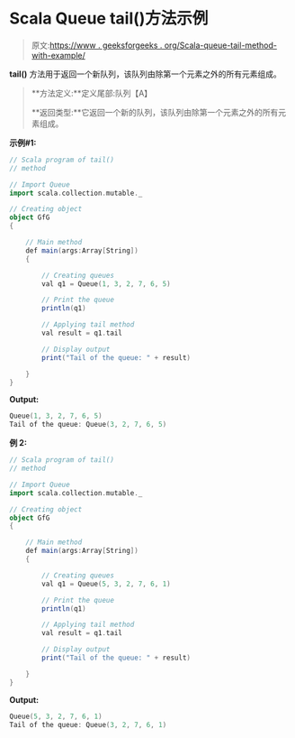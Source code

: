 # Scala Queue tail()方法示例

> 原文:[https://www . geeksforgeeks . org/Scala-queue-tail-method-with-example/](https://www.geeksforgeeks.org/scala-queue-tail-method-with-example/)

**tail()** 方法用于返回一个新队列，该队列由除第一个元素之外的所有元素组成。

> **方法定义:**定义尾部:队列【A】
> 
> **返回类型:**它返回一个新的队列，该队列由除第一个元素之外的所有元素组成。

**示例#1:**

```scala
// Scala program of tail() 
// method 

// Import Queue  
import scala.collection.mutable._

// Creating object 
object GfG 
{ 

    // Main method 
    def main(args:Array[String]) 
    { 

        // Creating queues 
        val q1 = Queue(1, 3, 2, 7, 6, 5) 

        // Print the queue
        println(q1)

        // Applying tail method 
        val result = q1.tail

        // Display output
        print("Tail of the queue: " + result)

    } 
} 
```

**Output:**

```scala
Queue(1, 3, 2, 7, 6, 5)
Tail of the queue: Queue(3, 2, 7, 6, 5)

```

**例 2:**

```scala
// Scala program of tail() 
// method 

// Import Queue  
import scala.collection.mutable._

// Creating object 
object GfG 
{ 

    // Main method 
    def main(args:Array[String]) 
    { 

        // Creating queues 
        val q1 = Queue(5, 3, 2, 7, 6, 1) 

        // Print the queue
        println(q1)

        // Applying tail method 
        val result = q1.tail

        // Display output
        print("Tail of the queue: " + result)

    } 
} 
```

**Output:**

```scala
Queue(5, 3, 2, 7, 6, 1)
Tail of the queue: Queue(3, 2, 7, 6, 1)

```